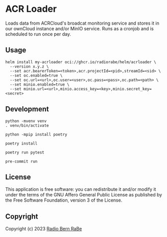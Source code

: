 # ACR Loader

Loads data from ACRCloud's broadcat monitoring service and stores it
in our ownCloud instance and/or MinIO service. Runs as a cronjob and
is scheduled to run once per day.

## Usage

```
helm install my-acrloader oci://ghcr.io/radiorabe/helm/acrloader \
  --version x.y.z \
  --set acr.bearerToken=<token>,acr.projectId=<pid>,streamId=<sid> \
  --set oc.enabled=true \
  --set oc.url=<url>,oc.user=<user>,oc.pass=<pass>,oc.path=<path> \
  --set minio.enabled=true \
  --set minio.url=<url>,minio.access_key=<key>,minio.secret_key=<secret>
```

## Development

```
python -mvenv venv
. venv/bin/activate

python -mpip install poetry

poetry install

poetry run pytest

pre-commit run
```

## License
This application is free software: you can redistribute it and/or modify it under
the terms of the GNU Affero General Public License as published by the Free
Software Foundation, version 3 of the License.

## Copyright
Copyright (c) 2023 [Radio Bern RaBe](http://www.rabe.ch)
